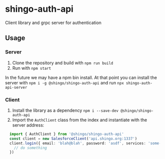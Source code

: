 # shingo-auth-api

Client library and grpc server for authentication

## Usage
### Server
1. Clone the repository and build with `npm run build`
2. Run with `npm start`

In the future we may have a npm bin install. At that point you can install the server with
`npm i -g @shingo/shingo-auth-api` and run `npx shingo-auth-api-server`
### Client
1. Install the library as a dependency `npm i --save-dev @shingo/shingo-auth-api`
2. Import the `AuthClient` class from the index and instantiate with the server address:
```ts
  import { AuthClient } from '@shingo/shingo-auth-api'
  const client = new SalesforceClient('api.shingo.org:1337')
  client.login({ email: 'blah@blah', password: 'asdf', services: 'some-service' }).then(res => {
    // do something
  })
```
